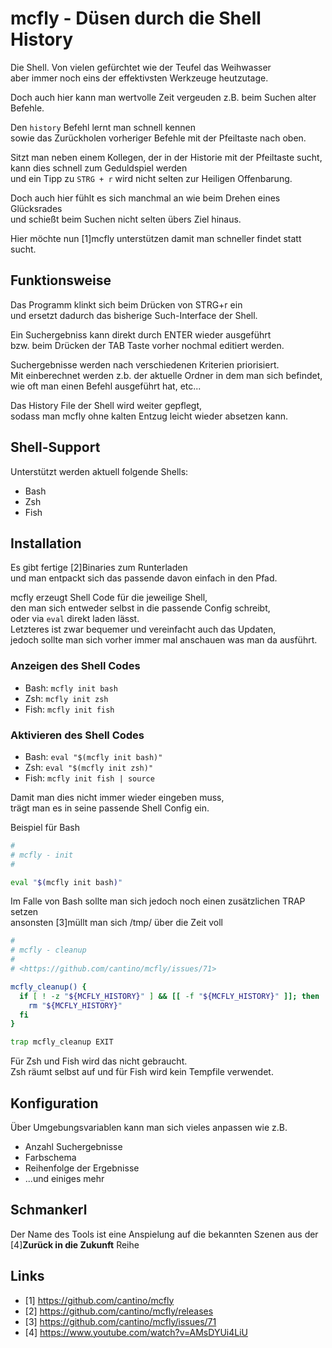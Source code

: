 # mcfly - Düsen durch die Shell History

Die Shell. Von vielen gefürchtet wie der Teufel das Weihwasser  
aber immer noch eins der effektivsten Werkzeuge heutzutage. 

Doch auch hier kann man wertvolle Zeit vergeuden z.B. beim Suchen alter Befehle.

Den ```history``` Befehl lernt man schnell kennen  
sowie das Zurückholen vorheriger Befehle mit der Pfeiltaste nach oben.

Sitzt man neben einem Kollegen, der in der Historie mit der Pfeiltaste sucht,  
kann dies schnell zum Geduldspiel werden  
und ein Tipp zu ```STRG + r``` wird nicht selten zur Heiligen Offenbarung.

Doch auch hier fühlt es sich manchmal an wie beim Drehen eines Glücksrades  
und schießt beim Suchen nicht selten übers Ziel hinaus.

Hier möchte nun [1]mcfly unterstützen damit man schneller findet statt sucht.

## Funktionsweise

Das Programm klinkt sich beim Drücken von STRG+r ein  
und ersetzt dadurch das bisherige Such-Interface der Shell.

Ein Suchergebniss kann direkt durch ENTER wieder ausgeführt  
bzw. beim Drücken der TAB Taste vorher nochmal editiert werden.

Suchergebnisse werden nach verschiedenen Kriterien priorisiert.  
Mit einberechnet werden z.b. der aktuelle Ordner in dem man sich befindet,  
wie oft man einen Befehl ausgeführt hat, etc...

Das History File der Shell wird weiter gepflegt,  
sodass man mcfly ohne kalten Entzug leicht wieder absetzen kann.

## Shell-Support

Unterstützt werden aktuell folgende Shells:

- Bash
- Zsh
- Fish

## Installation

Es gibt fertige [2]Binaries zum Runterladen  
und man entpackt sich das passende davon einfach in den Pfad.

mcfly erzeugt Shell Code für die jeweilige Shell,  
den man sich entweder selbst in die passende Config schreibt,  
oder via ```eval``` direkt laden lässt.  
Letzteres ist zwar bequemer und vereinfacht auch das Updaten,  
jedoch sollte man sich vorher immer mal anschauen was man da ausführt.

### Anzeigen des Shell Codes

- Bash: ```mcfly init bash```
- Zsh:  ```mcfly init zsh```
- Fish: ```mcfly init fish```

### Aktivieren des Shell Codes


- Bash: ```eval "$(mcfly init bash)"```
- Zsh:  ```eval "$(mcfly init zsh)"```
- Fish: ```mcfly init fish | source```

Damit man dies nicht immer wieder eingeben muss,  
trägt man es in seine passende Shell Config ein.

Beispiel für Bash

```bash
#
# mcfly - init
#

eval "$(mcfly init bash)"
```

Im Falle von Bash sollte man sich jedoch noch einen zusätzlichen TRAP setzen  
ansonsten [3]müllt man sich /tmp/ über die Zeit voll

```bash
#
# mcfly - cleanup
#
# <https://github.com/cantino/mcfly/issues/71>

mcfly_cleanup() {
  if [ ! -z "${MCFLY_HISTORY}" ] && [[ -f "${MCFLY_HISTORY}" ]]; then
    rm "${MCFLY_HISTORY}"
  fi
}

trap mcfly_cleanup EXIT

```

Für Zsh und Fish wird das nicht gebraucht.  
Zsh räumt selbst auf und für Fish wird kein Tempfile verwendet.


## Konfiguration

Über Umgebungsvariablen kann man sich vieles anpassen wie z.B.

- Anzahl Suchergebnisse
- Farbschema
- Reihenfolge der Ergebnisse
- ...und einiges mehr

## Schmankerl

Der Name des Tools ist eine Anspielung auf die bekannten Szenen aus der [4]**Zurück in die Zukunft** Reihe

## Links

- [1] <https://github.com/cantino/mcfly>
- [2] <https://github.com/cantino/mcfly/releases>
- [3] <https://github.com/cantino/mcfly/issues/71>
- [4] <https://www.youtube.com/watch?v=AMsDYUi4LiU>
